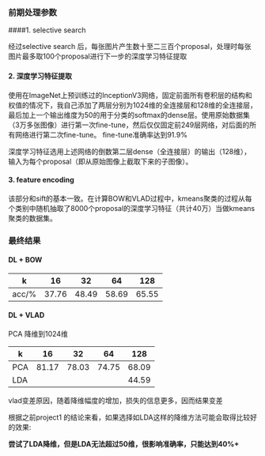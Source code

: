 ### 前期处理参数

####1. selective search

经过selective search 后，每张图片产生数十至二三百个proposal，处理时每张图片最多取100个proposal进行下一步的深度学习特征提取

#### 2. 深度学习特征提取

使用在ImageNet上预训练过的InceptionV3网络，固定前面所有卷积层的结构和权值的情况下，我自己添加了两层分别为1024维的全连接层和128维的全连接层，最后加上一个输出维度为50的用于分类的softmax的dense层。使用原始数据集（3万多张图像）进行第一次fine-tune，然后仅仅固定前249层网络，对后面的所有网络进行第二次fine-tune。 fine-tune准确率达到91.9%

深度学习特征选用上述网络的倒数第二层dense（全连接层）的输出（128维），输入为每个proposal（即从原始图像上截取下来的子图像）。

#### 3. feature encoding

该部分和sift的基本一致。在计算BOW和VLAD过程中，kmeans聚类的过程从每个类别中随机抽取了8000个proposal的深度学习特征（共计40万）当做kmeans聚类的数据集。

### 最终结果

#### DL + BOW

| k     | 16    | 32    | 64    | 128   |
| ----- | ----- | ----- | ----- | ----- |
| acc/% | 37.76 | 48.49 | 58.69 | 65.55 |

#### DL + VLAD

PCA 降维到1024维

| k    | 16    | 32    | 64    | 128   |
| ---- | ----- | ----- | ----- | ----- |
| PCA  | 81.17 | 78.03 | 74.75 | 68.09 |
| LDA  |       |       |       | 44.59 |

vlad变差原因，随着降维幅度的增加，损失的信息更多，因而结果变差

根据之前project1 的结论来看，如果选择如LDA这样的降维方法可能会取得比较好的效果:

**尝试了LDA降维，但是LDA无法超过50维，很影响准确率，只能达到40%+**

